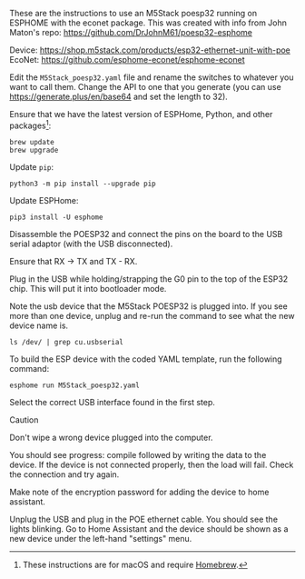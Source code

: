 These are the instructions to use an M5Stack poesp32 running on ESPHOME with the econet package. This was created with info from John Maton's repo: https://github.com/DrJohnM61/poesp32-esphome

Device: <https://shop.m5stack.com/products/esp32-ethernet-unit-with-poe>
EcoNet: <https://github.com/esphome-econet/esphome-econet>

Edit the `M5Stack_poesp32.yaml` file and rename the switches to whatever you want to call them.
Change the API to one that you generate (you can use <https://generate.plus/en/base64> and set the length to 32).

Ensure that we have the latest version of ESPHome, Python, and other packages[^1]:

```shell-session
brew update
brew upgrade
```

Update `pip`:

```shell-session
python3 -m pip install --upgrade pip
```

Update ESPHome:

```shell-session
pip3 install -U esphome
```

Disassemble the POESP32 and connect the pins on the board to the USB serial adaptor (with the USB disconnected).

Ensure that RX -> TX and TX - RX.

Plug in the USB while holding/strapping the G0 pin to the top of the ESP32 chip. This will put it into bootloader mode.

Note the usb device that the M5Stack POESP32 is plugged into. If you see more than one device, unplug and re-run the command to see what the new device name is.

```shell-session
ls /dev/ | grep cu.usbserial
```

To build the ESP device with the coded YAML template, run the following command:

```shell-session
esphome run M5Stack_poesp32.yaml
```

Select the correct USB interface found in the first step.

> [!CAUTION]
> Don't wipe a wrong device plugged into the computer.

You should see progress: compile followed by writing the data to the device. If the device is not connected properly, then the load will fail. Check the connection and try again.

Make note of the encryption password for adding the device to home assistant.

Unplug the USB and plug in the POE ethernet cable. You should see the lights blinking. Go to Home Assistant and the device should be shown as a new device under the left-hand "settings" menu.

[^1]: These instructions are for macOS and require [Homebrew](https://brew.sh/).
